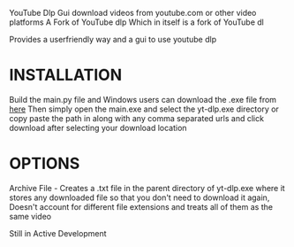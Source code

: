 
YouTube Dlp Gui download videos from youtube.com or other video platforms
A Fork of YouTube dlp Which in itself is a fork of YouTube dl

Provides a userfriendly way and a gui to use youtube dlp

# INSTALLATION
Build the main.py file and Windows users can download the .exe file from [here](https://github.com/yt-dlp/yt-dlp/releases/tag/2022.09.01) 
Then simply open the main.exe and select the yt-dlp.exe directory or copy paste the path in along with any comma separated urls and click download after selecting your download location

# OPTIONS
Archive File - Creates a .txt file in the parent directory of yt-dlp.exe where it stores any downloaded file so that you don't need to download it again, Doesn't account for different file extensions and treats all of them as the same video

Still in Active Development



